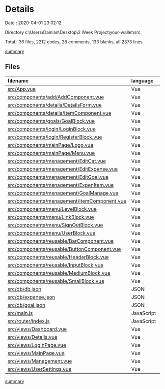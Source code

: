 # Details

Date : 2020-04-01 23:02:12

Directory c:\Users\Damian\Desktop\2 Week Project\your-wallet\src

Total : 36 files,  2212 codes, 28 comments, 133 blanks, all 2373 lines

[summary](results.md)

## Files
| filename | language | code | comment | blank | total |
| :--- | :--- | ---: | ---: | ---: | ---: |
| [src/App.vue](/src/App.vue) | Vue | 39 | 0 | 3 | 42 |
| [src/components/add/AddComponent.vue](/src/components/add/AddComponent.vue) | Vue | 142 | 4 | 9 | 155 |
| [src/components/details/DetailsForm.vue](/src/components/details/DetailsForm.vue) | Vue | 96 | 0 | 3 | 99 |
| [src/components/details/ItemComponent.vue](/src/components/details/ItemComponent.vue) | Vue | 34 | 0 | 2 | 36 |
| [src/components/goals/GoalBlock.vue](/src/components/goals/GoalBlock.vue) | Vue | 57 | 0 | 2 | 59 |
| [src/components/login/LoginBlock.vue](/src/components/login/LoginBlock.vue) | Vue | 93 | 1 | 3 | 97 |
| [src/components/login/RegisterBlock.vue](/src/components/login/RegisterBlock.vue) | Vue | 95 | 1 | 3 | 99 |
| [src/components/mainPage/Logo.vue](/src/components/mainPage/Logo.vue) | Vue | 37 | 0 | 2 | 39 |
| [src/components/mainPage/Menu.vue](/src/components/mainPage/Menu.vue) | Vue | 39 | 0 | 2 | 41 |
| [src/components/menagement/EditCat.vue](/src/components/menagement/EditCat.vue) | Vue | 99 | 0 | 3 | 102 |
| [src/components/menagement/EditExpense.vue](/src/components/menagement/EditExpense.vue) | Vue | 102 | 0 | 7 | 109 |
| [src/components/menagement/EditGoal.vue](/src/components/menagement/EditGoal.vue) | Vue | 88 | 0 | 2 | 90 |
| [src/components/menagement/ExpenItem.vue](/src/components/menagement/ExpenItem.vue) | Vue | 56 | 0 | 2 | 58 |
| [src/components/menagement/GoalManage.vue](/src/components/menagement/GoalManage.vue) | Vue | 51 | 0 | 2 | 53 |
| [src/components/menagement/ItemComponent.vue](/src/components/menagement/ItemComponent.vue) | Vue | 46 | 0 | 2 | 48 |
| [src/components/menu/LevelBlock.vue](/src/components/menu/LevelBlock.vue) | Vue | 26 | 0 | 2 | 28 |
| [src/components/menu/LinkBlock.vue](/src/components/menu/LinkBlock.vue) | Vue | 31 | 0 | 2 | 33 |
| [src/components/menu/SignOutBlock.vue](/src/components/menu/SignOutBlock.vue) | Vue | 22 | 0 | 2 | 24 |
| [src/components/menu/UserBlock.vue](/src/components/menu/UserBlock.vue) | Vue | 47 | 0 | 2 | 49 |
| [src/components/reusable/BarComponent.vue](/src/components/reusable/BarComponent.vue) | Vue | 27 | 0 | 2 | 29 |
| [src/components/reusable/ButtonComponent.vue](/src/components/reusable/ButtonComponent.vue) | Vue | 36 | 0 | 2 | 38 |
| [src/components/reusable/HeaderBlock.vue](/src/components/reusable/HeaderBlock.vue) | Vue | 18 | 0 | 2 | 20 |
| [src/components/reusable/InputBlock.vue](/src/components/reusable/InputBlock.vue) | Vue | 43 | 3 | 2 | 48 |
| [src/components/reusable/MediumBlock.vue](/src/components/reusable/MediumBlock.vue) | Vue | 44 | 0 | 2 | 46 |
| [src/components/reusable/SmallBlock.vue](/src/components/reusable/SmallBlock.vue) | Vue | 52 | 0 | 2 | 54 |
| [src/db/db.json](/src/db/db.json) | JSON | 14 | 0 | 0 | 14 |
| [src/db/expense.json](/src/db/expense.json) | JSON | 16 | 0 | 0 | 16 |
| [src/db/goal.json](/src/db/goal.json) | JSON | 20 | 0 | 0 | 20 |
| [src/main.js](/src/main.js) | JavaScript | 13 | 0 | 6 | 19 |
| [src/router/index.js](/src/router/index.js) | JavaScript | 48 | 9 | 5 | 62 |
| [src/views/Dashboard.vue](/src/views/Dashboard.vue) | Vue | 64 | 0 | 3 | 67 |
| [src/views/Details.vue](/src/views/Details.vue) | Vue | 98 | 1 | 7 | 106 |
| [src/views/LoginPage.vue](/src/views/LoginPage.vue) | Vue | 112 | 0 | 5 | 117 |
| [src/views/MainPage.vue](/src/views/MainPage.vue) | Vue | 52 | 0 | 3 | 55 |
| [src/views/Management.vue](/src/views/Management.vue) | Vue | 198 | 5 | 28 | 231 |
| [src/views/UserSettings.vue](/src/views/UserSettings.vue) | Vue | 157 | 4 | 9 | 170 |

[summary](results.md)